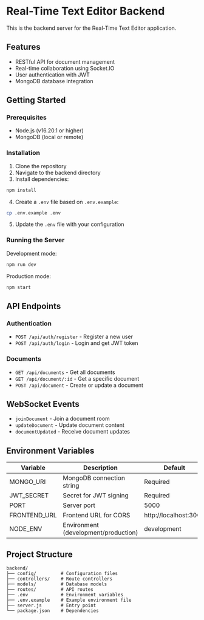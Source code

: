 # Real-Time Text Editor Backend

This is the backend server for the Real-Time Text Editor application.

## Features

- RESTful API for document management
- Real-time collaboration using Socket.IO
- User authentication with JWT
- MongoDB database integration

## Getting Started

### Prerequisites

- Node.js (v16.20.1 or higher)
- MongoDB (local or remote)

### Installation

1. Clone the repository
2. Navigate to the backend directory
3. Install dependencies:

```bash
npm install
```

4. Create a `.env` file based on `.env.example`:

```bash
cp .env.example .env
```

5. Update the `.env` file with your configuration

### Running the Server

Development mode:

```bash
npm run dev
```

Production mode:

```bash
npm start
```

## API Endpoints

### Authentication

- `POST /api/auth/register` - Register a new user
- `POST /api/auth/login` - Login and get JWT token

### Documents

- `GET /api/documents` - Get all documents
- `GET /api/document/:id` - Get a specific document
- `POST /api/document` - Create or update a document

## WebSocket Events

- `joinDocument` - Join a document room
- `updateDocument` - Update document content
- `documentUpdated` - Receive document updates

## Environment Variables

| Variable | Description | Default |
|----------|-------------|---------|
| MONGO_URI | MongoDB connection string | Required |
| JWT_SECRET | Secret for JWT signing | Required |
| PORT | Server port | 5000 |
| FRONTEND_URL | Frontend URL for CORS | http://localhost:3000 |
| NODE_ENV | Environment (development/production) | development |

## Project Structure

```
backend/
├── config/         # Configuration files
├── controllers/    # Route controllers
├── models/         # Database models
├── routes/         # API routes
├── .env            # Environment variables
├── .env.example    # Example environment file
├── server.js       # Entry point
└── package.json    # Dependencies
```
